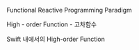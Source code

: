 Functional Reactive Programming Paradigm

High - order Function - 고차함수

Swift 내에서의 High-order Function